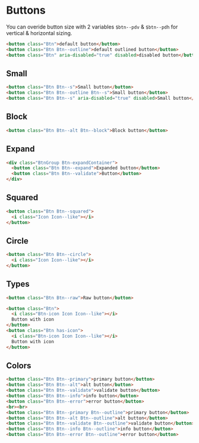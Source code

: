 # Buttons

You can overide button size with 2 variables `$btn--pdv` & `$btn--pdh` for vertical & horizontal sizing.

```html
<button class="Btn">default button</button>
<button class="Btn Btn--outline">default outlined button</button>
<button class="Btn" aria-disabled="true" disabled>disabled button</button>
```

## Small

```html
<button class="Btn Btn--s">Small button</button>
<button class="Btn Btn--outline Btn--s">Small button</button>
<button class="Btn Btn--s" aria-disabled="true" disabled>Small button</button>
```

## Block
```html
<button class="Btn Btn--alt Btn--block">Block button</button>
```

## Expand
```html
<div class="BtnGroup Btn-expandContainer">
  <button class="Btn Btn--expand">Expanded button</button>
  <button class="Btn Btn--validate">Button</button>
</div>
```

## Squared
```html
<button class="Btn Btn--squared">
  <i class="Icon Icon--like"></i>
</button>

```


## Circle
```html
<button class="Btn Btn--circle">
  <i class="Icon Icon--like"></i>
</button>

```

## Types

```html
<button class="Btn Btn--raw">Raw button</button>
```

```html
<button class="Btn">
  <i class="Btn-icon Icon Icon--like"></i>
  Button with icon
</button>
<button class="Btn has-icon">
  <i class="Btn-icon Icon Icon--like"></i>
  Button with icon
</button>
```

## Colors

```html
<button class="Btn Btn--primary">primary button</button>
<button class="Btn Btn--alt">alt button</button>
<button class="Btn Btn--validate">validate button</button>
<button class="Btn Btn--info">info button</button>
<button class="Btn Btn--error">error button</button>
<br><br>
<button class="Btn Btn--primary Btn--outline">primary button</button>
<button class="Btn Btn--alt Btn--outline">alt button</button>
<button class="Btn Btn--validate Btn--outline">validate button</button>
<button class="Btn Btn--info Btn--outline">info button</button>
<button class="Btn Btn--error Btn--outline">error button</button>
```
